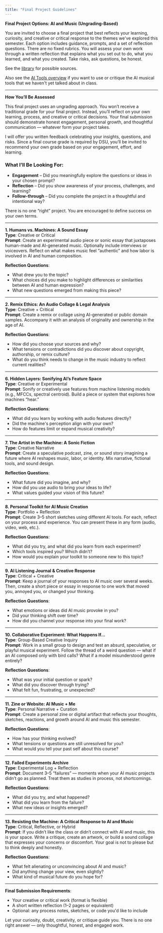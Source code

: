```yaml
---
title: "Final Project Guidelines"
---
```


**Final Project Options: AI and Music (Ungrading-Based)**

You are invited to choose a final project that best reflects your learning, curiosity, and creative or critical response to the themes we've explored this semester. Each option includes guidance, prompts, and a set of reflection questions. There are no fixed rubrics. You will assess your own work through a written reflection that explains what you set out to do, what you learned, and what you created. Take risks, ask questions, be honest.

See the [library](https://www.zotero.org/groups/5817982/ai_music_sources/library) for possible sources. 

Also see the [AI Tools overview](ai-tools.md) if you want to use or critique the AI musical tools that we haven't yet talked about in class. 

---

**How You’ll Be Assessed**

This final project uses an ungrading approach. You won’t receive a traditional grade for your final project. Instead, you’ll reflect on your own learning, process, and creative or critical decisions. Your final submission should demonstrate honest engagement, personal growth, and thoughtful communication — whatever form your project takes.

I will offer you written feedback celebrating your insights, questions, and risks. Since a final course grade is required by DSU, you’ll be invited to recommend your own grade based on your engagement, effort, and learning.

### What I’ll Be Looking For:

- **Engagement** – Did you meaningfully explore the questions or ideas in your chosen prompt?
- **Reflection** – Did you show awareness of your process, challenges, and learning?
- **Follow-through** – Did you complete the project in a thoughtful and intentional way?

There is no one “right” project. You are encouraged to define success on your own terms.

---

**1. Humans vs. Machines: A Sound Essay**  
**Type**: Creative or Critical  
**Prompt**: Create an experimental audio piece or sonic essay that juxtaposes human-made and AI-generated music. Optionally include interviews or voiceovers. Reflect on what makes music feel “authentic” and how labor is involved in AI and human composition.

**Reflection Questions**:
- What drew you to the topic?
- What choices did you make to highlight differences or similarities between AI and human expression?
- What new questions emerged from making this piece?

---

**2. Remix Ethics: An Audio Collage & Legal Analysis**  
**Type**: Creative + Critical  
**Prompt**: Create a remix or collage using AI-generated or public domain samples. Accompany it with an analysis of originality and ownership in the age of AI. 

**Reflection Questions**:
- How did you choose your sources and why?
- What tensions or contradictions did you discover about copyright, authorship, or remix culture?
- What do you think needs to change in the music industry to reflect current realities?

---

**6. Hidden Layers: Sonifying AI’s Feature Space**  
**Type**: Creative or Experimental  
**Prompt**: Sonify or creatively use features from machine listening models (e.g., MFCCs, spectral centroid). Build a piece or system that explores how machines “hear.”

**Reflection Questions**:
- What did you learn by working with audio features directly?
- Did the machine's perception align with your own?
- How do features limit or expand musical creativity?

---

**7. The Artist in the Machine: A Sonic Fiction**  
**Type**: Creative Narrative  
**Prompt**: Create a speculative podcast, zine, or sound story imagining a future where AI reshapes music, labor, or identity. Mix narrative, fictional tools, and sound design.

**Reflection Questions**:
- What future did you imagine, and why?
- How did you use audio to bring your ideas to life?
- What values guided your vision of this future?

---

**8. Personal Toolkit for AI Music Creation**  
**Type**: Portfolio + Reflection  
**Prompt**: Create 3–5 short sketches using different AI tools. For each, reflect on your process and experience. You can present these in any form (audio, video, web, etc.).

**Reflection Questions**:
- What did you try, and what did you learn from each experiment?
- Which tools inspired you? Which didn’t?
- How would you explain your toolkit to someone new to this topic?

---

**9. AI Listening Journal & Creative Response**  
**Type**: Critical + Creative  
**Prompt**: Keep a journal of your responses to AI music over several weeks. Then, create a short piece or essay in response to one work that moved you, annoyed you, or changed your thinking.

**Reflection Questions**:
- What emotions or ideas did AI music provoke in you?
- Did your thinking shift over time?
- How did you channel your response into your final work?

---

**10. Collaborative Experiment: What Happens If…**  
**Type**: Group-Based Creative Inquiry  
**Prompt**: Work in a small group to design and test an absurd, speculative, or playful musical experiment. Follow the thread of a weird question — what if an AI composed only with bird calls? What if a model misunderstood genre entirely?

**Reflection Questions**:
- What was your initial question or spark?
- What did you discover through trying?
- What felt fun, frustrating, or unexpected?

---

**11. Zine or Website: AI Music + Me**  
**Type**: Personal Narrative + Curation  
**Prompt**: Create a personal zine or digital artifact that reflects your thoughts, sketches, reactions, and growth around AI and music this semester.

**Reflection Questions**:
- How has your thinking evolved?
- What tensions or questions are still unresolved for you?
- What would you tell your past self about this course?

---

**12. Failed Experiments Archive**  
**Type**: Experimental Log + Reflection  
**Prompt**: Document 3–5 “failures” — moments when your AI music projects didn’t go as planned. Treat them as studies in process, not shortcomings.

**Reflection Questions**:
- What did you try, and what happened?
- What did you learn from the failure?
- What new ideas or insights emerged?

---

**13. Resisting the Machine: A Critical Response to AI and Music**  
**Type**: Critical, Reflective, or Hybrid  
**Prompt**: If you didn’t like the class or didn’t connect with AI and music, this is your space. Write a critique, create an artwork, or build a sound collage that expresses your concerns or discomfort. Your goal is not to please but to think deeply and honestly.

**Reflection Questions**:
- What felt alienating or unconvincing about AI and music?
- Did anything change your view, even slightly?
- What kind of musical future do you hope for?

---

**Final Submission Requirements**:
- Your creative or critical work (format is flexible)
- A short written reflection (1–2 pages or equivalent)
- Optional: any process notes, sketches, or code you'd like to include

Let your curiosity, doubt, creativity, or critique guide you. There is no one right answer — only thoughtful, honest, and engaged work.


